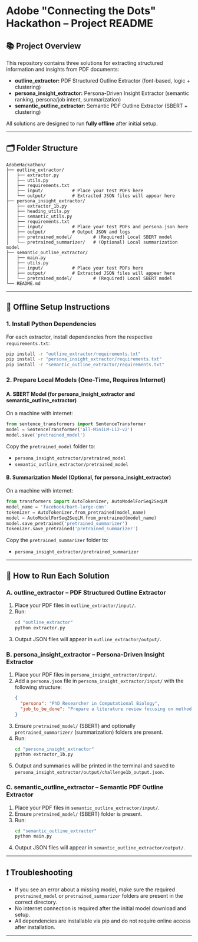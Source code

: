 # Adobe "Connecting the Dots" Hackathon – Project README

## 📚 Project Overview
This repository contains three solutions for extracting structured information and insights from PDF documents:

- **outline_extractor:** PDF Structured Outline Extractor (font-based, logic + clustering)
- **persona_insight_extractor:** Persona-Driven Insight Extractor (semantic ranking, persona/job intent, summarization)
- **semantic_outline_extractor:** Semantic PDF Outline Extractor (SBERT + clustering)

All solutions are designed to run **fully offline** after initial setup.

---

## 🗂️ Folder Structure
```
AdobeHackathon/
├── outline_extractor/
│   ├── extractor.py
│   ├── utils.py
│   ├── requirements.txt
│   ├── input/           # Place your test PDFs here
│   └── output/          # Extracted JSON files will appear here
├── persona_insight_extractor/
│   ├── extractor_1b.py
│   ├── heading_utils.py
│   ├── semantic_utils.py
│   ├── requirements.txt
│   ├── input/           # Place your test PDFs and persona.json here
│   ├── output/          # Output JSON and logs
│   ├── pretrained_model/        # (Required) Local SBERT model
│   └── pretrained_summarizer/   # (Optional) Local summarization model
├── semantic_outline_extractor/
│   ├── main.py
│   ├── utils.py
│   ├── input/           # Place your test PDFs here
│   ├── output/          # Extracted JSON files will appear here
│   └── pretrained_model/        # (Required) Local SBERT model
└── README.md
```

---

## 🚫 Offline Setup Instructions

### 1. **Install Python Dependencies**
For each extractor, install dependencies from the respective `requirements.txt`:
```bash
pip install -r "outline_extractor/requirements.txt"
pip install -r "persona_insight_extractor/requirements.txt"
pip install -r "semantic_outline_extractor/requirements.txt"
```

### 2. **Prepare Local Models (One-Time, Requires Internet)**
#### **A. SBERT Model (for persona_insight_extractor and semantic_outline_extractor)**
On a machine with internet:
```python
from sentence_transformers import SentenceTransformer
model = SentenceTransformer('all-MiniLM-L12-v2')
model.save('pretrained_model')
```
Copy the `pretrained_model` folder to:
- `persona_insight_extractor/pretrained_model`
- `semantic_outline_extractor/pretrained_model`

#### **B. Summarization Model (Optional, for persona_insight_extractor)**
On a machine with internet:
```python
from transformers import AutoTokenizer, AutoModelForSeq2SeqLM
model_name = 'facebook/bart-large-cnn'
tokenizer = AutoTokenizer.from_pretrained(model_name)
model = AutoModelForSeq2SeqLM.from_pretrained(model_name)
model.save_pretrained('pretrained_summarizer')
tokenizer.save_pretrained('pretrained_summarizer')
```
Copy the `pretrained_summarizer` folder to:
- `persona_insight_extractor/pretrained_summarizer`

---

## 🏃 How to Run Each Solution

### **A. outline_extractor – PDF Structured Outline Extractor**
1. Place your PDF files in `outline_extractor/input/`.
2. Run:
   ```bash
   cd "outline_extractor"
   python extractor.py
   ```
3. Output JSON files will appear in `outline_extractor/output/`.

### **B. persona_insight_extractor – Persona-Driven Insight Extractor**
1. Place your PDF files in `persona_insight_extractor/input/`.
2. Add a `persona.json` file in `persona_insight_extractor/input/` with the following structure:
   ```json
   {
     "persona": "PhD Researcher in Computational Biology",
     "job_to_be_done": "Prepare a literature review focusing on methodologies, datasets, and performance benchmarks"
   }
   ```
3. Ensure `pretrained_model/` (SBERT) and optionally `pretrained_summarizer/` (summarization) folders are present.
4. Run:
   ```bash
   cd "persona_insight_extractor"
   python extractor_1b.py
   ```
5. Output and summaries will be printed in the terminal and saved to `persona_insight_extractor/output/challenge1b_output.json`.

### **C. semantic_outline_extractor – Semantic PDF Outline Extractor**
1. Place your PDF files in `semantic_outline_extractor/input/`.
2. Ensure `pretrained_model/` (SBERT) folder is present.
3. Run:
   ```bash
   cd "semantic_outline_extractor"
   python main.py
   ```
4. Output JSON files will appear in `semantic_outline_extractor/output/`.

---

## ❗ Troubleshooting
- If you see an error about a missing model, make sure the required `pretrained_model` or `pretrained_summarizer` folders are present in the correct directory.
- No internet connection is required after the initial model download and setup.
- All dependencies are installable via pip and do not require online access after installation.

---
